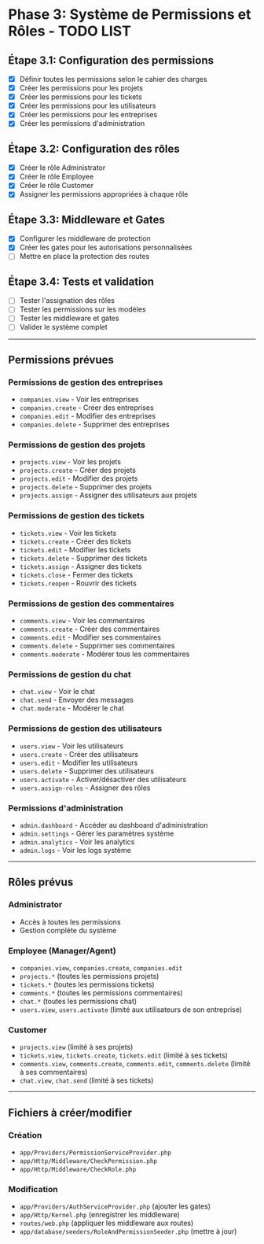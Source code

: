 # Phase 3: Système de Permissions et Rôles - TODO LIST

## Étape 3.1: Configuration des permissions
- [x] Définir toutes les permissions selon le cahier des charges
- [x] Créer les permissions pour les projets
- [x] Créer les permissions pour les tickets
- [x] Créer les permissions pour les utilisateurs
- [x] Créer les permissions pour les entreprises
- [x] Créer les permissions d'administration

## Étape 3.2: Configuration des rôles
- [x] Créer le rôle Administrator
- [x] Créer le rôle Employee
- [x] Créer le rôle Customer
- [x] Assigner les permissions appropriées à chaque rôle

## Étape 3.3: Middleware et Gates
- [x] Configurer les middleware de protection
- [x] Créer les gates pour les autorisations personnalisées
- [ ] Mettre en place la protection des routes

## Étape 3.4: Tests et validation
- [ ] Tester l'assignation des rôles
- [ ] Tester les permissions sur les modèles
- [ ] Tester les middleware et gates
- [ ] Valider le système complet

---

## Permissions prévues

### Permissions de gestion des entreprises
- `companies.view` - Voir les entreprises
- `companies.create` - Créer des entreprises
- `companies.edit` - Modifier des entreprises
- `companies.delete` - Supprimer des entreprises

### Permissions de gestion des projets
- `projects.view` - Voir les projets
- `projects.create` - Créer des projets
- `projects.edit` - Modifier des projets
- `projects.delete` - Supprimer des projets
- `projects.assign` - Assigner des utilisateurs aux projets

### Permissions de gestion des tickets
- `tickets.view` - Voir les tickets
- `tickets.create` - Créer des tickets
- `tickets.edit` - Modifier les tickets
- `tickets.delete` - Supprimer des tickets
- `tickets.assign` - Assigner des tickets
- `tickets.close` - Fermer des tickets
- `tickets.reopen` - Rouvrir des tickets

### Permissions de gestion des commentaires
- `comments.view` - Voir les commentaires
- `comments.create` - Créer des commentaires
- `comments.edit` - Modifier ses commentaires
- `comments.delete` - Supprimer ses commentaires
- `comments.moderate` - Modérer tous les commentaires

### Permissions de gestion du chat
- `chat.view` - Voir le chat
- `chat.send` - Envoyer des messages
- `chat.moderate` - Modérer le chat

### Permissions de gestion des utilisateurs
- `users.view` - Voir les utilisateurs
- `users.create` - Créer des utilisateurs
- `users.edit` - Modifier les utilisateurs
- `users.delete` - Supprimer des utilisateurs
- `users.activate` - Activer/désactiver des utilisateurs
- `users.assign-roles` - Assigner des rôles

### Permissions d'administration
- `admin.dashboard` - Accéder au dashboard d'administration
- `admin.settings` - Gérer les paramètres système
- `admin.analytics` - Voir les analytics
- `admin.logs` - Voir les logs système

---

## Rôles prévus

### Administrator
- Accès à toutes les permissions
- Gestion complète du système

### Employee (Manager/Agent)
- `companies.view`, `companies.create`, `companies.edit`
- `projects.*` (toutes les permissions projets)
- `tickets.*` (toutes les permissions tickets)
- `comments.*` (toutes les permissions commentaires)
- `chat.*` (toutes les permissions chat)
- `users.view`, `users.activate` (limité aux utilisateurs de son entreprise)

### Customer
- `projects.view` (limité à ses projets)
- `tickets.view`, `tickets.create`, `tickets.edit` (limité à ses tickets)
- `comments.view`, `comments.create`, `comments.edit`, `comments.delete` (limité à ses commentaires)
- `chat.view`, `chat.send` (limité à ses tickets)

---

## Fichiers à créer/modifier

### Création
- `app/Providers/PermissionServiceProvider.php`
- `app/Http/Middleware/CheckPermission.php`
- `app/Http/Middleware/CheckRole.php`

### Modification
- `app/Providers/AuthServiceProvider.php` (ajouter les gates)
- `app/Http/Kernel.php` (enregistrer les middleware)
- `routes/web.php` (appliquer les middleware aux routes)
- `app/database/seeders/RoleAndPermissionSeeder.php` (mettre à jour)
